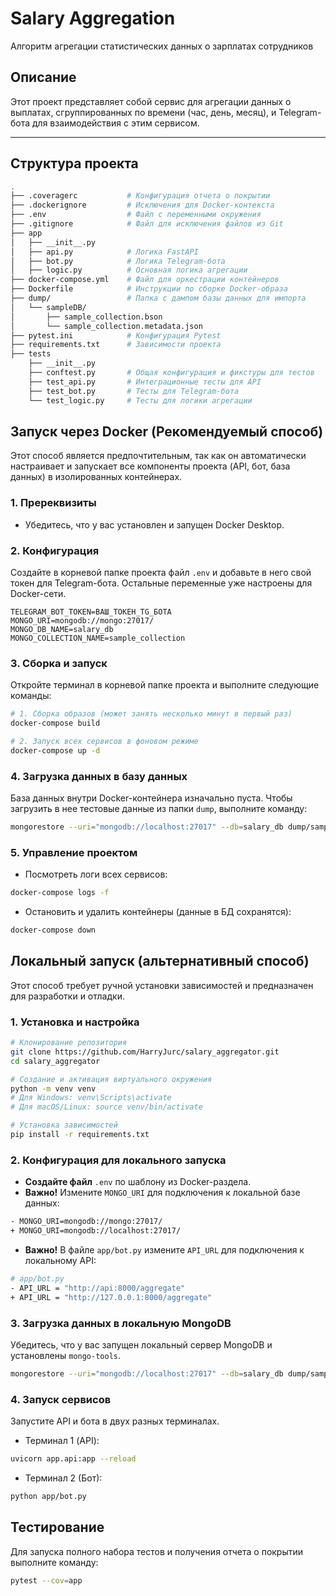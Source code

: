 # Salary Aggregation

Алгоритм агрегации статистических данных о зарплатах сотрудников

## Описание

Этот проект представляет собой сервис для агрегации данных о выплатах, сгруппированных по времени (час, день, месяц), и Telegram-бота для взаимодействия с этим сервисом.

---

## Структура проекта

```bash
.
├── .coveragerc           # Конфигурация отчета о покрытии
├── .dockerignore         # Исключения для Docker-контекста
├── .env                  # Файл с переменными окружения
├── .gitignore            # Файл для исключения файлов из Git
├── app
│   ├── __init__.py
│   ├── api.py            # Логика FastAPI
│   ├── bot.py            # Логика Telegram-бота
│   ├── logic.py          # Основная логика агрегации
├── docker-compose.yml    # Файл для оркестрации контейнеров
├── Dockerfile            # Инструкции по сборке Docker-образа
├── dump/                 # Папка с дампом базы данных для импорта
│   └── sampleDB/
│       ├── sample_collection.bson
│       └── sample_collection.metadata.json
├── pytest.ini            # Конфигурация Pytest
├── requirements.txt      # Зависимости проекта
├── tests
    ├── __init__.py
    ├── conftest.py       # Общая конфигурация и фикстуры для тестов
    ├── test_api.py       # Интеграционные тесты для API
    ├── test_bot.py       # Тесты для Telegram-бота
    └── test_logic.py     # Тесты для логики агрегации
```

## Запуск через Docker (Рекомендуемый способ)

Этот способ является предпочтительным, так как он автоматически настраивает и запускает все компоненты проекта (API, бот, база данных) в изолированных контейнерах.

### 1. Пререквизиты
* Убедитесь, что у вас установлен и запущен Docker Desktop.

### 2. Конфигурация
Создайте в корневой папке проекта файл `.env` и добавьте в него свой токен для Telegram-бота. Остальные переменные уже настроены для Docker-сети.
```Фрагмент кода
TELEGRAM_BOT_TOKEN=ВАШ_ТОКЕН_TG_БОТА
MONGO_URI=mongodb://mongo:27017/
MONGO_DB_NAME=salary_db
MONGO_COLLECTION_NAME=sample_collection
```

### 3. Сборка и запуск
Откройте терминал в корневой папке проекта и выполните следующие команды:
```bash
# 1. Сборка образов (может занять несколько минут в первый раз)
docker-compose build

# 2. Запуск всех сервисов в фоновом режиме
docker-compose up -d
```

### 4. Загрузка данных в базу данных
База данных внутри Docker-контейнера изначально пуста. Чтобы загрузить в нее тестовые данные из папки `dump`, выполните команду:
```bash
mongorestore --uri="mongodb://localhost:27017" --db=salary_db dump/sampleDB
```

### 5. Управление проектом
* Посмотреть логи всех сервисов:
```bash
docker-compose logs -f
```
* Остановить и удалить контейнеры (данные в БД сохранятся):
```bash
docker-compose down
```

## Локальный запуск (альтернативный способ)
Этот способ требует ручной установки зависимостей и предназначен для разработки и отладки.
### 1. Установка и настройка
```bash
# Клонирование репозитория
git clone https://github.com/HarryJurc/salary_aggregator.git
cd salary_aggregator

# Создание и активация виртуального окружения
python -m venv venv
# Для Windows: venv\Scripts\activate
# Для macOS/Linux: source venv/bin/activate

# Установка зависимостей
pip install -r requirements.txt
```

### 2. Конфигурация для локального запуска
* **Создайте файл** `.env` по шаблону из Docker-раздела.
* **Важно!** Измените `MONGO_URI` для подключения к локальной базе данных:
```bash
- MONGO_URI=mongodb://mongo:27017/
+ MONGO_URI=mongodb://localhost:27017/
```
* **Важно!** В файле `app/bot.py` измените `API_URL` для подключения к локальному API:
```bash
# app/bot.py
- API_URL = "http://api:8000/aggregate"
+ API_URL = "http://127.0.0.1:8000/aggregate"
```

### 3. Загрузка данных в локальную MongoDB
Убедитесь, что у вас запущен локальный сервер MongoDB и установлены `mongo-tools`.
```bash
mongorestore --uri="mongodb://localhost:27017" --db=salary_db dump/sampleDB
```

### 4. Запуск сервисов
Запустите API и бота в двух разных терминалах.
* Терминал 1 (API):
```bash
uvicorn app.api:app --reload
```
* Терминал 2 (Бот):
```bash
python app/bot.py
```

## Тестирование
Для запуска полного набора тестов и получения отчета о покрытии выполните команду:
```bash
pytest --cov=app
```
